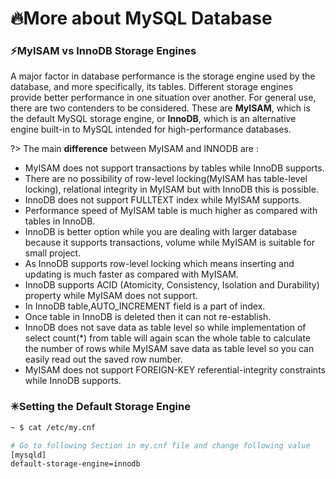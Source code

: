 # 🔥More about MySQL Database

### ⚡MyISAM vs InnoDB Storage Engines

A major factor in database performance is the storage engine used by the database, and more specifically, its tables. Different storage engines provide better performance in one situation over another. For general use, there are two contenders to be considered. These are **MyISAM**, which is the default MySQL storage engine, or **InnoDB**, which is an alternative engine built-in to MySQL intended for high-performance databases.

?> The main **difference** between MyISAM and INNODB are :

- MyISAM does not support transactions by tables while InnoDB supports.
- There are no possibility of row-level locking(MyISAM has table-level locking), relational integrity in MyISAM but with InnoDB this is possible.
- InnoDB does not support FULLTEXT index while MyISAM supports.
- Performance speed of MyISAM table is much higher as compared with tables in InnoDB.
- InnoDB is better option while you are dealing with larger database because it supports transactions, volume while MyISAM is suitable for small project.
- As InnoDB supports row-level locking which means inserting and updating is much faster as compared with MyISAM.
- InnoDB supports ACID (Atomicity, Consistency, Isolation and Durability) property while MyISAM does not support.
- In InnoDB table,AUTO_INCREMENT field is a part of index.
- Once table in InnoDB is deleted then it can not re-establish.
- InnoDB does not save data as table level so while implementation of select count(\*) from table will again scan the whole table to calculate the number of rows while MyISAM save data as table level so you can easily read out the saved row number.
- MyISAM does not support FOREIGN-KEY referential-integrity constraints while InnoDB supports.

### ✳Setting the Default Storage Engine

```bash
~ $ cat /etc/my.cnf

# Go to following Section in my.cnf file and change following value
[mysqld]
default-storage-engine=innodb
```
